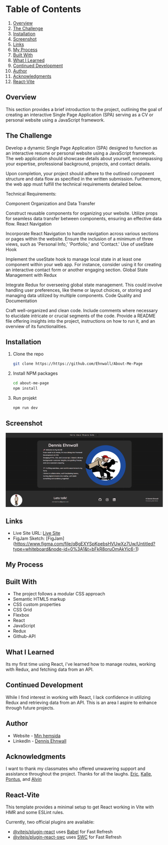 # Table of Contents

1. [Overview](#overview)
2. [The Challenge](#the-challenge)
3. [Installation](#installation)
4. [Screenshot](#screenshot)
5. [Links](#links)
6. [My Process](#my-process)
7. [Built With](#built-with)
8. [What I Learned](#what-i-learned)
9. [Continued Development](#continued-development)
10. [Author](#author)
11. [Acknowledgments](#acknowledgments)
12. [React-Vite](#react-vite)

## Overview

This section provides a brief introduction to the project, outlining the goal of creating an interactive Single Page Application (SPA) serving as a CV or personal website using a JavaScript framework.

## The Challenge

Develop a dynamic Single Page Application (SPA) designed to function as an interactive resume or personal website using a JavaScript framework. The web application should showcase details about yourself, encompassing your expertise, professional background, projects, and contact details.

Upon completion, your project should adhere to the outlined component structure and data flow as specified in the written submission. Furthermore, the web app must fulfill the technical requirements detailed below.

Technical Requirements:

Component Organization and Data Transfer

Construct reusable components for organizing your website. Utilize props for seamless data transfer between components, ensuring an effective data flow. React Navigation

Incorporate React Navigation to handle navigation across various sections or pages within the website. Ensure the inclusion of a minimum of three views, such as 'Personal Info,' 'Portfolio,' and 'Contact.' Use of useState Hook

Implement the useState hook to manage local state in at least one component within your web app. For instance, consider using it for creating an interactive contact form or another engaging section. Global State Management with Redux

Integrate Redux for overseeing global state management. This could involve handling user preferences, like theme or layout choices, or storing and managing data utilized by multiple components. Code Quality and Documentation

Craft well-organized and clean code. Include comments where necessary to elucidate intricate or crucial segments of the code. Provide a README file offering insights into the project, instructions on how to run it, and an overview of its functionalities.

## Installation

1.  Clone the repo
    ```sh
    git clone https://https://github.com/Ehnwall/About-Me-Page
    ```
2.  Install NPM packages
    ```sh
    cd about-me-page
    npm install
    ```
3.  Run projekt
    ```sh
    npm run dev
    ```

## Screenshot

![image](<src/assets/Screenshot 2024-02-01 143851.png>)

## Links

-   Live Site URL: [Live Site](https://dennisehnwall.vercel.app)
-   FigJam Sketch: [FigJam] (https://www.figma.com/file/qBgEXYSpKpebsHVUwXz7Uw/Untitled?type=whiteboard&node-id=0%3A1&t=bFkR8oruOmAkYic6-1)

## My Process

## Built With

-   The project follows a modular CSS approach
-   Semantic HTML5 markup
-   CSS custom properties
-   CSS Grid
-   Flexbox
-   React
-   JavaScript
-   Redux
-   Github-API

## What I Learned

Its my first time using React, i've learned how to manage routes, working with Redux, and fetching data from an API.

## Continued Development

While I find interest in working with React, I lack confidence in utilizing Redux and retrieving data from an API. This is an area I aspire to enhance through future projects.

## Author

-   Website - [Min hemsida](https://dennisehnwall.vercel.app/)
-   LinkedIn - [Dennis Ehnwall](https://www.linkedin.com/in/dennis-ehnwall-09524b29b/)

## Acknowledgments

I want to thank my classmates who offered unwavering support and assistance throughout the project. Thanks for all the laughs. [Eric](https://www.linkedin.com/in/eric-classon-001b131a2/), [Kalle](https://www.linkedin.com/in/kalle-pettersson-b74724294/), [Pontus](https://www.linkedin.com/in/pontus-boman-aa85131bb/), and [Alvin](https://www.linkedin.com/in/alvin-samuelsson-7b07032a9/)

## React-Vite

This template provides a minimal setup to get React working in Vite with HMR and some ESLint rules.

Currently, two official plugins are available:

-   [@vitejs/plugin-react](https://github.com/vitejs/vite-plugin-react/blob/main/packages/plugin-react/README.md) uses [Babel](https://babeljs.io/) for Fast Refresh
-   [@vitejs/plugin-react-swc](https://github.com/vitejs/vite-plugin-react-swc) uses [SWC](https://swc.rs/) for Fast Refresh

